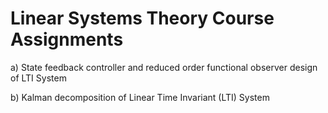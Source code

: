 
# Linear Systems Theory Course Assignments

a) State feedback controller and reduced order functional observer design of LTI System

b) Kalman decomposition of Linear Time Invariant (LTI) System

